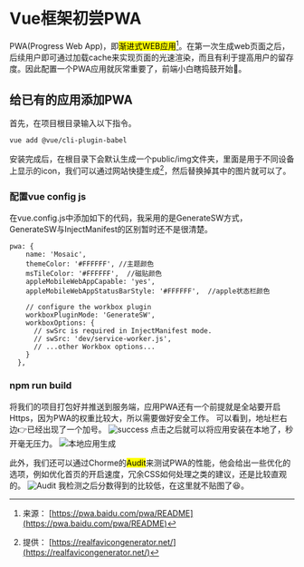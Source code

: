 # Vue框架初尝PWA
PWA(Progress Web App)，即<mark>渐进式WEB应用</mark>[^1]。在第一次生成web页面之后，后续用户即可通过加载cache来实现页面的光速渲染，而且有利于提高用户的留存度。因此配置一个PWA应用就灰常重要了，前端小白瞎捣鼓开始👺。
## 给已有的应用添加PWA
首先，在项目根目录输入以下指令。
``` bash
vue add @vue/cli-plugin-babel
```
安装完成后，在根目录下会默认生成一个public/img文件夹，里面是用于不同设备上显示的icon，我们可以通过网站快捷生成[^2]，然后替换掉其中的图片就可以了。
### 配置vue config js
在vue.config.js中添加如下的代码，我采用的是GenerateSW方式，GenerateSW与InjectManifest的区别暂时还不是很清楚。
``` javascript{9}
pwa: {
    name: 'Mosaic',
    themeColor: '#FFFFFF', //主题颜色
    msTileColor: '#FFFFFF',  //磁贴颜色
    appleMobileWebAppCapable: 'yes',
    appleMobileWebAppStatusBarStyle: '#FFFFFF',  //apple状态栏颜色

    // configure the workbox plugin
    workboxPluginMode: 'GenerateSW',
    workboxOptions: {
      // swSrc is required in InjectManifest mode.
      // swSrc: 'dev/service-worker.js',
      // ...other Workbox options...
    }
  },
  ```
  ### npm run build
  将我们的项目打包好并推送到服务端，应用PWA还有一个前提就是全站要开启Https，因为PWA的权重比较大，所以需要做好安全工作。
  可以看到，地址栏右边👉已经出现了一个加号。
  ![success](https://eric-sheng-1300164148.cos.ap-guangzhou.myqcloud.com/2019/10/22/bdcf2303aec6b3ecf9ea5e99106c527e.jpg) 
    点击之后就可以将应用安装在本地了，秒开毫无压力。
  ![本地应用生成](https://eric-sheng-1300164148.cos.ap-guangzhou.myqcloud.com/2019/10/22/f1367c99adb66d3c304f9dfdc6ecb5af.jpg) 

  此外，我们还可以通过Chorme的<mark>Audit</mark>来测试PWA的性能，他会给出一些优化的选项，例如优化首页的开启速度，冗余CSS如何处理之类的建议，还是比较直观的。
![Audit](https://eric-sheng-1300164148.cos.ap-guangzhou.myqcloud.com/2019/10/22/1cb08638dd265f12c801e3449a133bbe.jpg) 
  我检测之后分数得到的比较低，在这里就不贴图了😆。

  [^1]: 来源： [https://pwa.baidu.com/pwa/README](https://pwa.baidu.com/pwa/README)
  [^2]: 提供： [https://realfavicongenerator.net/](https://realfavicongenerator.net/)